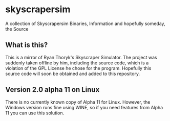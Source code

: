 # skyscrapersim
A collection of Skyscrapersim Binaries, Information and hopefully someday,
the Source

## What is this?
This is a mirror of Ryan Thoryk's Skyscraper Simulator. The project was suddenly
taken offline by him, including the source code, which is a violation of the GPL
License he chose for the program. Hopefully this source code will soon be
obtained and added to this repository.

## Version 2.0 alpha 11 on Linux
There is no currently known copy of Alpha 11 for Linux. However, the Windows
version runs fine using WINE, so if you need features from Alpha 11 you can use
this solution.
